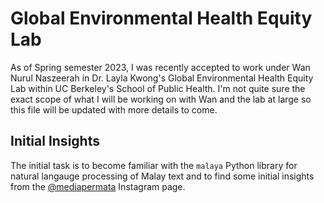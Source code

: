 # Global Environmental Health Equity Lab
As of Spring semester 2023, I was recently accepted to work under Wan Nurul Naszeerah in Dr. Layla Kwong's Global Environmental Health Equity Lab within UC Berkeley's School of Public Health. I'm not quite sure the exact scope of what I will be working on with Wan and the lab at large so this file will be updated with more details to come.

## Initial Insights
The initial task is to become familiar with the `malaya` Python library for natural langauge processing of Malay text and to find some initial insights from the [@mediapermata](https://www.instagram.com/mediapermata/) Instagram page.